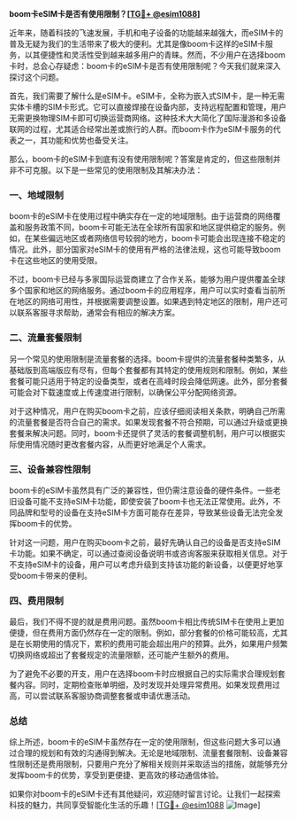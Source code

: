 **boom卡eSIM卡是否有使用限制？[[TG💪+ @esim1088](https://t.me/s/esim1088)]**

近年来，随着科技的飞速发展，手机和电子设备的功能越来越强大，而eSIM卡的普及无疑为我们的生活带来了极大的便利。尤其是像boom卡这样的eSIM卡服务，以其便捷性和灵活性受到越来越多用户的青睐。然而，不少用户在选择boom卡时，总会心存疑虑：boom卡的eSIM卡是否有使用限制呢？今天我们就来深入探讨这个问题。

首先，我们需要了解什么是eSIM卡。eSIM卡，全称为嵌入式SIM卡，是一种无需实体卡槽的SIM卡形式。它可以直接焊接在设备内部，支持远程配置和管理，用户无需更换物理SIM卡即可切换运营商网络。这种技术大大简化了国际漫游和多设备联网的过程，尤其适合经常出差或旅行的人群。而boom卡作为eSIM卡服务的代表之一，其功能和优势也备受关注。

那么，boom卡的eSIM卡到底有没有使用限制呢？答案是肯定的，但这些限制并非不可克服。以下是一些常见的使用限制及其解决办法：

### 一、地域限制

boom卡的eSIM卡在使用过程中确实存在一定的地域限制。由于运营商的网络覆盖和服务政策不同，boom卡可能无法在全球所有国家和地区提供稳定的服务。例如，在某些偏远地区或者网络信号较弱的地方，boom卡可能会出现连接不稳定的情况。此外，部分国家对eSIM卡的使用有严格的法律法规，这也可能导致boom卡在这些地区的使用受限。

不过，boom卡已经与多家国际运营商建立了合作关系，能够为用户提供覆盖全球多个国家和地区的网络服务。通过boom卡的应用程序，用户可以实时查看当前所在地区的网络可用性，并根据需要调整设置。如果遇到特定地区的限制，用户还可以联系客服寻求帮助，通常会有相应的解决方案。

### 二、流量套餐限制

另一个常见的使用限制是流量套餐的选择。boom卡提供的流量套餐种类繁多，从基础版到高端版应有尽有，但每个套餐都有其特定的使用规则和限制。例如，某些套餐可能只适用于特定的设备类型，或者在高峰时段会降低网速。此外，部分套餐可能会对下载速度或上传速度进行限制，以确保公平分配网络资源。

对于这种情况，用户在购买boom卡之前，应该仔细阅读相关条款，明确自己所需的流量套餐是否符合自己的需求。如果发现套餐不符合预期，可以通过升级或更换套餐来解决问题。同时，boom卡还提供了灵活的套餐调整机制，用户可以根据实际使用情况随时更改套餐内容，从而更好地满足个人需求。

### 三、设备兼容性限制

boom卡的eSIM卡虽然具有广泛的兼容性，但仍需注意设备的硬件条件。一些老旧设备可能不支持eSIM卡功能，即使安装了boom卡也无法正常使用。此外，不同品牌和型号的设备在支持eSIM卡方面可能存在差异，导致某些设备无法完全发挥boom卡的优势。

针对这一问题，用户在购买boom卡之前，最好先确认自己的设备是否支持eSIM卡功能。如果不确定，可以通过查阅设备说明书或咨询客服来获取相关信息。对于不支持eSIM卡的设备，用户可以考虑升级到支持该功能的新设备，以便更好地享受boom卡带来的便利。

### 四、费用限制

最后，我们不得不提的就是费用问题。虽然boom卡相比传统SIM卡在使用上更加便捷，但在费用方面仍然存在一定的限制。例如，部分套餐的价格可能较高，尤其是在长期使用的情况下，累积的费用可能会超出用户的预算。此外，如果用户频繁切换网络或超出了套餐规定的流量限额，还可能产生额外的费用。

为了避免不必要的开支，用户在选择boom卡时应根据自己的实际需求合理规划套餐内容。同时，定期检查账单明细，及时发现并处理异常费用。如果发现费用过高，可以尝试联系客服协商调整套餐或申请优惠活动。

### 总结

综上所述，boom卡的eSIM卡虽然存在一定的使用限制，但这些问题大多可以通过合理的规划和有效的沟通得到解决。无论是地域限制、流量套餐限制、设备兼容性限制还是费用限制，只要用户充分了解相关规则并采取适当的措施，就能够充分发挥boom卡的优势，享受到更便捷、更高效的移动通信体验。

如果你对boom卡的eSIM卡还有其他疑问，欢迎随时留言讨论。让我们一起探索科技的魅力，共同享受智能化生活的乐趣！[[TG💪+ @esim1088](https://t.me/s/esim1088) ![Image](https://i.postimg.cc/4NQfJmqS/Snipaste-2025-05-13-00-14-12.png)]